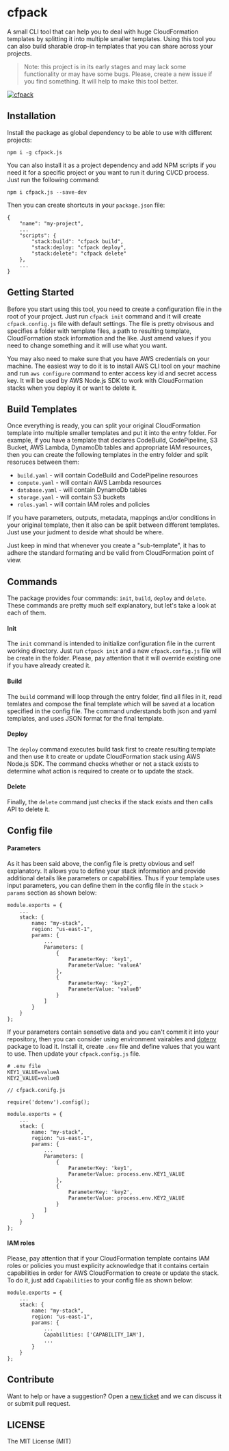 # cfpack

A small CLI tool that can help you to deal with huge CloudFormation templates by splitting it into multiple smaller templates. Using this tool you can also build sharable drop-in templates that you can share across your projects.

> Note: this project is in its early stages and may lack some functionality or may have some bugs. Please, create a new issue if you find something. It will help to make this tool better.

[![cfpack](https://asciinema.org/a/dKW7QfpyWmGNn3SQehEgXgZ3f.svg)](https://asciinema.org/a/dKW7QfpyWmGNn3SQehEgXgZ3f)

## Installation

Install the package as global dependency to be able to use with different projects:

```
npm i -g cfpack.js
```

You can also install it as a project dependency and add NPM scripts if you need it for a specific project or you want to run it during CI/CD process. Just run the following command:

```
npm i cfpack.js --save-dev
```

Then you can create shortcuts in your `package.json` file:

```
{
	"name": "my-project",
	...
	"scripts": {
		"stack:build": "cfpack build",
		"stack:deploy: "cfpack deploy",
		"stack:delete": "cfpack delete"
	},
	...
}
```

## Getting Started

Before you start using this tool, you need to create a configuration file in the root of your project. Just run `cfpack init` command and it will create `cfpack.config.js` file with default settings. The file is pretty obvisous and specifies a folder with template files, a path to resulting template, CloudFormation stack information and the like. Just amend values if you need to change something and it will use what you want.

You may also need to make sure that you have AWS credentials on your machine. The easiest way to do it is to install AWS CLI tool on your machine and run `aws configure` command to enter access key id and secret access key. It will be used by AWS Node.js SDK to work with CloudFormation stacks when you deploy it or want to delete it.

## Build Templates

Once everything is ready, you can split your original CloudFormation template into multiple smaller templates and put it into the entry folder. For example, if you have a template that declares CodeBuild, CodePipeline, S3 Bucket, AWS Lambda, DynamoDb tables and appropriate IAM resources, then you can create the following templates in the entry folder and split resoruces between them:

- `build.yaml` - will contain CodeBuild and CodePipeline resources
- `compute.yaml` - will contain AWS Lambda resources
- `database.yaml` - will contain DynamoDb tables
- `storage.yaml` - will contain S3 buckets
- `roles.yaml` - will contain IAM roles and policies

If you have parameters, outputs, metadata, mappings and/or conditions in your original template, then it also can be split between different templates. Just use your judment to deside what should be where.

Just keep in mind that whenever you create a "sub-template", it has to adhere the standard formating and be valid from CloudFormation point of view.

## Commands

The package provides four commands: `init`, `build`, `deploy` and `delete`. These commands are pretty much self explanatory, but let's take a look at each of them.

#### Init

The `init` command is intended to initialize configuration file in the current working directory. Just run `cfpack init` and a new `cfpack.config.js` file will be create in the folder. Please, pay attention that it will override existing one if you have already created it.

#### Build

The `build` command will loop through the entry folder, find all files in it, read temlates and compose the final template which will be saved at a location specified in the config file. The command understands both json and yaml templates, and uses JSON format for the final template.

#### Deploy

The `deploy` command executes build task first to create resulting template and then use it to create or update CloudFormation stack using AWS Node.js SDK. The command checks whether or not a stack exists to determine what action is required to create or to update the stack.

#### Delete

Finally, the `delete` command just checks if the stack exists and then calls API to delete it.

## Config file

#### Parameters

As it has been said above, the config file is pretty obvious and self explanatory. It allows you to define your stack information and provide additional details like parameters or capabilities. Thus if your template uses input parameters, you can define them in the config file in the `stack` > `params` section as shown below:

```
module.exports = {
    ...
    stack: {
        name: "my-stack",
        region: "us-east-1",
        params: {
            ...
            Parameters: [
                {
                    ParameterKey: 'key1',
                    ParameterValue: 'valueA'
                },
                {
                    ParameterKey: 'key2',
                    ParameterValue: 'valueB'
                }
            ]
        }
    }
};
```

If your parameters contain sensetive data and you can't commit it into your repository, then you can consider using environment vairables and [dotenv](https://www.npmjs.com/package/dotenv) package to load it. Install it, create `.env` file and define values that you want to use. Then update your `cfpack.config.js` file.

```
# .env file
KEY1_VALUE=valueA
KEY2_VALUE=valueB
```

```
// cfpack.conifg.js

require('dotenv').config();

module.exports = {
    ...
    stack: {
        name: "my-stack",
        region: "us-east-1",
        params: {
            ...
            Parameters: [
                {
                    ParameterKey: 'key1',
                    ParameterValue: process.env.KEY1_VALUE
                },
                {
                    ParameterKey: 'key2',
                    ParameterValue: process.env.KEY2_VALUE
                }
            ]
        }
    }
};
```

#### IAM roles

Please, pay attention that if your CloudFormation template contains IAM roles or policies you must explicity acknowledge that it contains certain capabilities in order for AWS CloudFormation to create or update the stack. To do it, just add `Capabilities` to your config file as shown below:

```
module.exports = {
    ...
    stack: {
        name: "my-stack",
        region: "us-east-1",
        params: {
            ...
            Capabilities: ['CAPABILITY_IAM'],
            ...
        }
    }
};
```

## Contribute

Want to help or have a suggestion? Open a [new ticket](https://github.com/eugene-manuilov/cfpack/issues/new) and we can discuss it or submit pull request.

## LICENSE

The MIT License (MIT)
